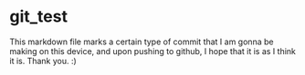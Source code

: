 # git_test
This markdown file marks a certain type of commit that I am gonna be making on this device, and upon pushing to github, I hope that it is as I think it is. Thank you. :)
